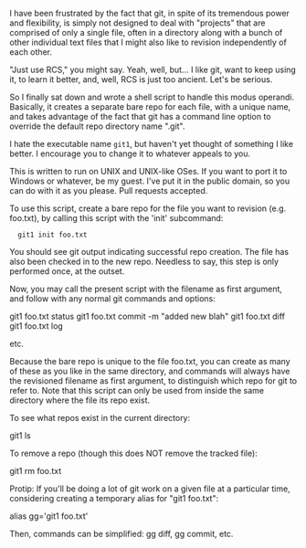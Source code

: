 I have been frustrated by the fact that git, in spite of its tremendous power and
flexibility, is simply not designed to deal with "projects" that are comprised of
only a single file, often in a directory along with a bunch of other individual text
files that I might also like to revision independently of each other.

"Just use RCS," you might say. Yeah, well, but... I like git, want to keep using it,
to learn it better, and, well, RCS is just too ancient. Let's be serious.

So I finally sat down and wrote a shell script to handle this modus operandi.
Basically, it creates a separate bare repo for each file, with a unique name, and
takes advantage of the fact that git has a command line option to override the default
repo directory name ".git".

I hate the executable name `git1`, but haven't yet thought of something I like better.
I encourage you to change it to whatever appeals to you.

This is written to run on UNIX and UNIX-like OSes. If you want to port it to
Windows or whatever, be my guest. I've put it in the public domain, so you can do
with it as you please. Pull requests accepted.


To use this script, create a bare repo for the file you want to revision
(e.g. foo.txt), by calling this script with the 'init' subcommand:

```
  git1 init foo.txt
```

You should see git output indicating successful repo creation. The file
has also been checked in to the new repo. Needless to say, this step is only
performed once, at the outset.

Now, you may call the present script with the filename as first argument,
and follow with any normal git commands and options:

  git1 foo.txt status
  git1 foo.txt commit -m "added new blah"
  git1 foo.txt diff
  git1 foo.txt log

etc.

Because the bare repo is unique to the file foo.txt, you can create as many
of these as you like in the same directory, and commands will always have the
revisioned filename as first argument, to distinguish which repo for git to
refer to. Note that this script can only be used from inside the same
directory where the file its repo exist.

To see what repos exist in the current directory:

 git1 ls

To remove a repo (though this does NOT remove the tracked file):

 git1 rm foo.txt

Protip: If you'll be doing a lot of git work on a given file at a particular
time, considering creating a temporary alias for "git1 foo.txt":

 alias gg='git1 foo.txt'

Then, commands can be simplified: gg diff, gg commit, etc.

